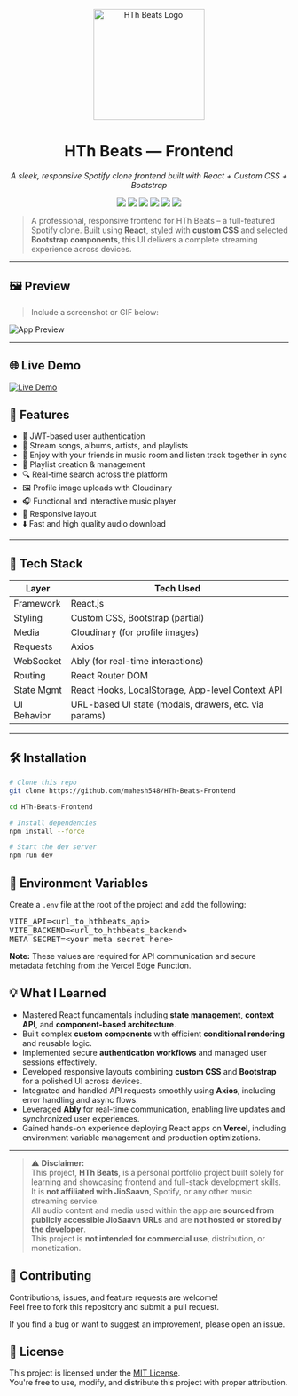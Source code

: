 <p align="center">
  <img src="https://res.cloudinary.com/dzjflzbxz/image/upload/v1748345555/logo_s03jy9.png" alt="HTh Beats Logo" width="200"/>
</p>

<h1 align="center">HTh Beats — Frontend</h1>
<p align="center"><i>A sleek, responsive Spotify clone frontend built with React + Custom CSS + Bootstrap</i></p>

<p align="center">
  <a href="https://hthbeats.vercel.app"><img src="https://img.shields.io/badge/Live Demo-Click Here-blue?style=for-the-badge&logo=vercel" /></a>
  <img src="https://img.shields.io/badge/Frontend-React-blue?style=for-the-badge&logo=react" />
  <img src="https://img.shields.io/badge/Custom_CSS-%23f7f7f7?style=for-the-badge&logo=css3&logoColor=blue" />
  <img src="https://img.shields.io/badge/Partial-Bootstrap-7952B3?style=for-the-badge&logo=bootstrap" />
  <img src="https://img.shields.io/badge/Status-Completed-brightgreen?style=for-the-badge" />
  <img src="https://img.shields.io/badge/License-MIT-yellow?style=for-the-badge" />
</p>

> A professional, responsive frontend for HTh Beats – a full-featured Spotify clone. Built using **React**, styled with **custom CSS** and selected **Bootstrap components**, this UI delivers a complete streaming experience across devices.

---

## 🖼 Preview

> Include a screenshot or GIF below:

![App Preview](https://your-screenshot-link.com)

---

## 🌐 Live Demo

[![Live Demo](https://img.shields.io/badge/LIVE%20DEMO-Click%20Here-blue?style=for-the-badge)](https://hthbeats.vercel.app)

## 🚀 Features

- 🔐 JWT-based user authentication
- 🎵 Stream songs, albums, artists, and playlists
- 👥 Enjoy with your friends in music room and listen track together in sync
- 💾 Playlist creation & management
- 🔍 Real-time search across the platform
- 🖼 Profile image uploads with Cloudinary
- 🎧 Functional and interactive music player
- 📱 Responsive layout
- ⬇️ Fast and high quality audio download

---

## 🧠 Tech Stack

| Layer       | Tech Used                                             |
| ----------- | ----------------------------------------------------- |
| Framework   | React.js                                              |
| Styling     | Custom CSS, Bootstrap (partial)                       |
| Media       | Cloudinary (for profile images)                       |
| Requests    | Axios                                                 |
| WebSocket   | Ably (for real-time interactions)                     |
| Routing     | React Router DOM                                      |
| State Mgmt  | React Hooks, LocalStorage, App-level Context API      |
| UI Behavior | URL-based UI state (modals, drawers, etc. via params) |

---

## 🛠️ Installation

```bash
# Clone this repo
git clone https://github.com/mahesh548/HTh-Beats-Frontend

cd HTh-Beats-Frontend

# Install dependencies
npm install --force

# Start the dev server
npm run dev
```

<h2>🔐 Environment Variables</h2>

<p>Create a <code>.env</code> file at the root of the project and add the following:</p>

<pre>
VITE_API=&lt;url_to_hthbeats_api&gt;
VITE_BACKEND=&lt;url_to_hthbeats_backend&gt;
META_SECRET=&lt;your_meta_secret_here&gt;
</pre>

<p><b>Note:</b> These values are required for API communication and secure metadata fetching from the Vercel Edge Function.</p>

## 💡 What I Learned

- Mastered React fundamentals including **state management**, **context API**, and **component-based architecture**.
- Built complex **custom components** with efficient **conditional rendering** and reusable logic.
- Implemented secure **authentication workflows** and managed user sessions effectively.
- Developed responsive layouts combining **custom CSS** and **Bootstrap** for a polished UI across devices.
- Integrated and handled API requests smoothly using **Axios**, including error handling and async flows.
- Leveraged **Ably** for real-time communication, enabling live updates and synchronized user experiences.
- Gained hands-on experience deploying React apps on **Vercel**, including environment variable management and production optimizations.

---

> ⚠️ **Disclaimer:**  
> This project, **HTh Beats**, is a personal portfolio project built solely for learning and showcasing frontend and full-stack development skills.  
> It is **not affiliated with JioSaavn**, Spotify, or any other music streaming service.  
> All audio content and media used within the app are **sourced from publicly accessible JioSaavn URLs** and are **not hosted or stored by the developer**.  
> This project is **not intended for commercial use**, distribution, or monetization.

## 🤝 Contributing

Contributions, issues, and feature requests are welcome!  
Feel free to fork this repository and submit a pull request.

If you find a bug or want to suggest an improvement, please open an issue.

## 📝 License

This project is licensed under the [MIT License](LICENSE).  
You're free to use, modify, and distribute this project with proper attribution.
